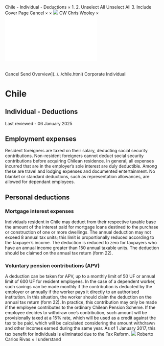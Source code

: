 Chile - Individual - Deductions
×
1.
2.
Unselect All
Unselect All
3.
Include Cover Page
Cancel
×
×
![](../../-/media/world-wide-tax-summaries/attachments/global---chris-wooley.ashx%3Frev=ac5e5f3223b34096b1afc2a6009c7320&revision=ac5e5f32-23b3-4096-b1af-c2a6009c7320&hash=859B7ADC84DC2CBEC9760E9E6EE7DE6D0A8BFCDF)
CW
Chris Wooley
×
![](deductions.html)
######
Cancel
Send
Overview](../../chile.html)
Corporate
Individual
# Chile
## Individual - Deductions
Last reviewed - 06 January 2025
## Employment expenses
Resident foreigners are taxed on their salary, deducting social security contributions. Non-resident foreigners cannot deduct social security contributions before acquiring Chilean residence.
In general, all expenses incurred that are in the employer’s sole interest are duly deductible. Among these are travel and lodging expenses and documented entertainment. No blanket or standard deductions, such as representation allowances, are allowed for dependant employees.
## Personal deductions
### Mortgage interest expenses
Individuals resident in Chile may deduct from their respective taxable base the amount of the interest paid for mortgage loans destined to the purchase or construction of one or more dwellings. The annual deduction may not exceed 8 annual tax units; this limit is proportionally reduced according to the taxpayer’s income. The deduction is reduced to zero for taxpayers who have an annual income greater than 150 annual taxable units. The deduction should be claimed on the annual tax return (form 22).
### Voluntary pension contributions (APV)
A deduction can be taken for APV, up to a monthly limit of 50 UF or annual limit of 600 UF for resident employees. In the case of a dependent worker, such savings can be made monthly if the contribution is deducted by the employer or annually if the worker pays it directly to an authorised institution. In this situation, the worker should claim the deduction on the annual tax return (form 22). In practice, this contribution may only be made if the employee contributes to the ordinary Chilean Pension Scheme.
If the employee decides to withdraw one’s contribution, such amount will be provisionally taxed at a 15% rate, which will be used as a credit against the tax to be paid, which will be calculated considering the amount withdrawn and other incomes earned during the same year.
As of 1 January 2017, this tax benefit for individuals is eliminated due to the Tax Reform.
![](../../-/media/world-wide-tax-summaries/attachments/chile---roberto-carlos-rivas.ashx%3Frev=cadc1f25d3e644718b74dcd4dbc3bcf8&revision=cadc1f25-d3e6-4471-8b74-dcd4dbc3bcf8&hash=EEC79D77D80A1B9484D85E7E67054185C94B20C9)
Roberto Carlos Rivas
×
I understand